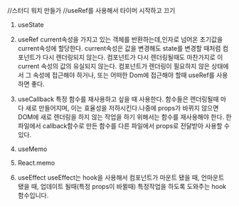 //스터디 워치 만들가
//useRef를 사용해서 타이머 시작하고 끄기

1. useState

2. useRef
   current속성을 가지고 있는 객체를 반환하는데,인자로 넘어온 초기값을 current속성에 할당한다. current속성은 값을 변경해도 state를 변경할 때처럼 컴포넌트가 다시 렌더링되지 않는다. 컴포넌트가 다시 렌더링될때도 마찬가지로 이 current 속성의 값의 유실되지 않는다. 컴포넌트가 렌더링이 필요하지 않은 상태에서 그 속성에 접근해야 하거나, 또는 어떠한 Dom에 접근해야 할때 useRef를 사용하면 좋다.

3. useCallback
   특정 함수를 재사용하고 싶을 때 사용한다. 함수들은 렌더링될때 마다 새로 만들어지며, 이는 효율성을 저하시킨다.나중에 props가 바뀌지 않으면 DOM에 새로 렌더링을 하지 않는 작업을 하기 위해서는 함수를 재사용해야 한다.
   한 파일에서 callback함수로 만든 함수를 다른 파일에서 props로 전달받아 사용할 수 있다.
4. useMemo

5. React.memo

6. useEffect
   useEffect는 hook을 사용해서 컴포넌트가 마운트 됐을 때, 언마운트 됐을 때, 업데이트 될때(특정 props이 바뀔때) 특정작업을 하도록 도와주는 hook 함수입니다.
